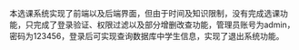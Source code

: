 本选课系统实现了前端以及后端界面，但由于时间及知识限制，没有完成选课功能，只完成了登录验证、权限过滤以及部分增删改查功能，管理员账号为admin，密码为123456，登录后可实现查询数据库中学生信息，实现了退出系统功能。
